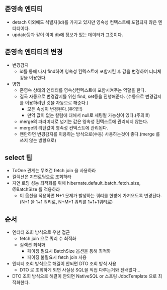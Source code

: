 ## 준영속 엔티티
- detach 이외에도 식별자(id)를 가지고 있지만 영속성 컨텍스트에 포함되지 않은 엔티티이다.
- update등과 같이 이미 db에 정보가 있는 데이터가 그것이다.

## 준영속 엔티티의 변경
- 변경감지
  - id를 통해 다시 find하여 영속성 컨텍스트에 포함시킨 후 값을 변경하여 더티체킹을 이용한다.
- 병합
  - 준영속 상태의 엔티티를 영속성컨텍스트에 포함시켜주는 역할을 한다.
  - 결국 자동으로 변경감지를 위한 find, set등을 진행해준다. (수동으로 변경감지를 이용하려던 것을 자동으로 해준다.)
    - 모든 속성이 변경된다.(주의!!!)
    - 만약 값이 없는 칼럼에 대해서 null로 세팅될 가능성이 있다.(주의!!!)
  - merge의 파라미터로 넘기는 값은 영속성 컨텍스트에 관리되지 않는다.
  - merge의 리턴값이 영속성 컨텍스트에 관리된다.
  - 왠만하면 변경감지를 이용하는 방식으로(수동) 사용하는것이 좋다.(merge 를 쓰지 않는 방향으로)

## select 팁
- ToOne 관계는 무조건 fetch join 을 사용하라
- 컬렉션은 지연로딩으로 조회하라
- 지연 로딩 성능 최적화를 위해 hibernate.default_batch_fetch_size, @BatchSize 를 적용하라
  - 이 옵션을 적용하면 N+1 문제가 발생하는 쿼리를 한방에 가져오도록 변경된다.(N+1 을 1+1 쿼리로, N+M+1 쿼리를 1+1+1쿼리로)

## 순서
- 엔티티 조회 방식으로 우선 접근
  - fetch join 으로 쿼리 수 최적화
  - 컬렉션 최적화
    - 페이징 필요시 BatchSize 옵션을 통해 최적화
    - 페이징 불필요시 fetch join 사용
- 엔티티 조회 방식으로 해결이 안되면 DTO 조회 방식 사용
  - DTO 로 조회하게 되면 사실상 SQL을 직접 다루는거와 진배없다...
- DTO 조회 방식으로 해결이 안되면 NativeSQL or 스프링 JdbcTemplate 으로 최적화한다.
